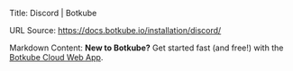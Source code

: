 Title: Discord | Botkube

URL Source: https://docs.botkube.io/installation/discord/

Markdown Content:
**New to Botkube?** Get started fast (and free!) with the [Botkube Cloud Web App](https://app.botkube.io/).
